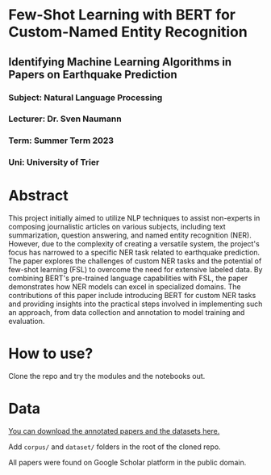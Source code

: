 # Few-Shot Learning with BERT for Custom-Named Entity Recognition
## Identifying Machine Learning Algorithms in Papers on Earthquake Prediction
### Subject: Natural Language Processing
### Lecturer: Dr. Sven Naumann
### Term: Summer Term 2023
### Uni: University of Trier

# Abstract

This project initially aimed to utilize NLP techniques to assist non-experts in composing journalistic articles on various subjects, including text summarization, question answering, and named entity recognition (NER). However, due to the complexity of creating a versatile system, the project's focus has narrowed to a specific NER task related to earthquake prediction. The paper explores the challenges of custom NER tasks and the potential of few-shot learning (FSL) to overcome the need for extensive labeled data. By combining BERT's pre-trained language capabilities with FSL, the paper demonstrates how NER models can excel in specialized domains. The contributions of this paper include introducing BERT for custom NER tasks and providing insights into the practical steps involved in implementing such an approach, from data collection and annotation to model training and evaluation.

# How to use?
Clone the repo and try the modules and the notebooks out.

# Data
[You can download the annotated papers and the datasets here.](https://drive.google.com/drive/folders/1RbplC7l-czffKMDa0f5BPHFixxlDAyji?usp=sharing)

Add `corpus/` and `dataset/` folders in the root of the cloned repo.

All papers were found on Google Scholar platform in the public domain.
